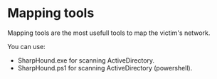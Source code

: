 # Mapping tools

Mapping tools are the most usefull tools to map the victim's network.

You can use:

 - SharpHound.exe for scanning ActiveDirectory.
 - SharpHound.ps1 for scanning ActiveDirectory (powershell).
